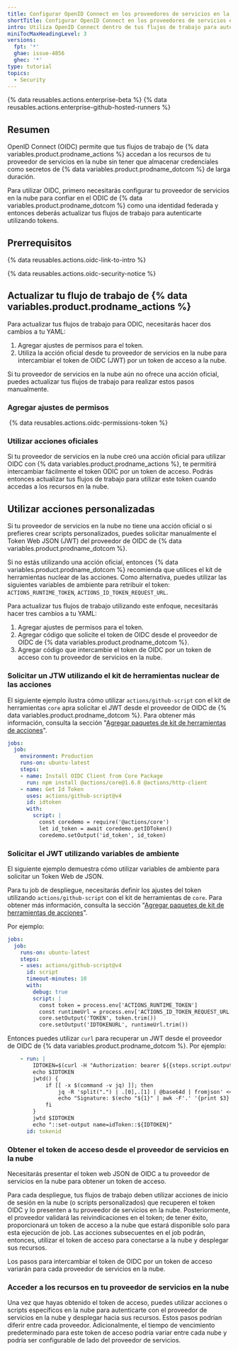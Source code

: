 ```yaml
---
title: Configurar OpenID Connect en los proveedores de servicios en la nube
shortTitle: Configurar OpenID Connect en los proveedores de servicios en la nube
intro: Utiliza OpenID Connect dentro de tus flujos de trabajo para autenticarte con los proveedores de servicios en la nube.
miniTocMaxHeadingLevel: 3
versions:
  fpt: '*'
  ghae: issue-4856
  ghec: '*'
type: tutorial
topics:
  - Security
---
```


{% data reusables.actions.enterprise-beta %}
{% data reusables.actions.enterprise-github-hosted-runners %}

## Resumen

OpenID Connect (OIDC) permite que tus flujos de trabajo de {% data variables.product.prodname_actions %} accedan a los recursos de tu proveedor de servicios en la nube sin tener que almacenar credenciales como secretos de {% data variables.product.prodname_dotcom %} de larga duración.

Para utilizar OIDC, primero necesitarás configurar tu proveedor de servicios en la nube para confiar en el ODIC de {% data variables.product.prodname_dotcom %} como una identidad federada y entonces deberás actualizar tus flujos de trabajo para autenticarte utilizando tokens.

## Prerrequisitos

{% data reusables.actions.oidc-link-to-intro %}

{% data reusables.actions.oidc-security-notice %}

## Actualizar tu flujo de trabajo de {% data variables.product.prodname_actions %}

Para actualizar tus flujos de trabajo para ODIC, necesitarás hacer dos cambios a tu YAML:
1. Agregar ajustes de permisos para el token.
2. Utiliza la acción oficial desde tu proveedor de servicios en la nube para intercambiar el token de OIDC (JWT) por un token de acceso a la nube.

Si tu proveedor de servicios en la nube aún no ofrece una acción oficial, puedes actualizar tus flujos de trabajo para realizar estos pasos manualmente.

### Agregar ajustes de permisos

 {% data reusables.actions.oidc-permissions-token %}

### Utilizar acciones oficiales

Si tu proveedor de servicios en la nube creó una acción oficial para utilizar OIDC con {% data variables.product.prodname_actions %}, te permitirá intercambiar fácilmente el token ODIC por un token de acceso. Podrás entonces actualizar tus flujos de trabajo para utilizar este token cuando accedas a los recursos en la nube.

## Utilizar acciones personalizadas

Si tu proveedor de servicios en la nube no tiene una acción oficial o si prefieres crear scripts personalizados, puedes solicitar manualmente el Token Web JSON (JWT) del proveedor de OIDC de {% data variables.product.prodname_dotcom %}.

Si no estás utilizando una acción oficial, entonces {% data variables.product.prodname_dotcom %} recomienda que utilices el kit de herramientas nuclear de las acciones. Como alternativa, puedes utilizar las siguientes variables de ambiente para retribuir el token: `ACTIONS_RUNTIME_TOKEN`, `ACTIONS_ID_TOKEN_REQUEST_URL`.

Para actualizar tus flujos de trabajo utilizando este enfoque, necesitarás hacer tres cambios a tu YAML:

1. Agregar ajustes de permisos para el token.
2. Agregar código que solicite el token de OIDC desde el proveedor de OIDC de {% data variables.product.prodname_dotcom %}.
3. Agregar código que intercambie el token de OIDC por un token de acceso con tu proveedor de servicios en la nube.

### Solicitar un JTW utilizando el kit de herramientas nuclear de las acciones

El siguiente ejemplo ilustra cómo utilizar `actions/github-script` con el kit de herramientas `core` apra solicitar el JWT desde el proveedor de OIDC de {% data variables.product.prodname_dotcom %}. Para obtener más información, consulta la sección "[Agregar paquetes de kit de herramientas de acciones](/actions/creating-actions/creating-a-javascript-action#adding-actions-toolkit-packages)".

```yaml
jobs:
  job:
    environment: Production
    runs-on: ubuntu-latest
    steps:
    - name: Install OIDC Client from Core Package
      run: npm install @actions/core@1.6.0 @actions/http-client
    - name: Get Id Token
      uses: actions/github-script@v4
      id: idtoken
      with:
        script: |
          const coredemo = require('@actions/core')
          let id_token = await coredemo.getIDToken()   
          coredemo.setOutput('id_token', id_token)  
```

### Solicitar el JWT utilizando variables de ambiente

El siguiente ejemplo demuestra cómo utilizar variables de ambiente para solicitar un Token Web de JSON.

Para tu job de despliegue, necesitarás definir los ajustes del token utilizando `actions/github-script` con el kit de herramientas de `core`. Para obtener más información, consulta la sección "[Agregar paquetes de kit de herramientas de acciones](/actions/creating-actions/creating-a-javascript-action#adding-actions-toolkit-packages)".

Por ejemplo:

```yaml
jobs:
  job:
    runs-on: ubuntu-latest
    steps:
    - uses: actions/github-script@v4
      id: script
      timeout-minutes: 10
      with:
        debug: true
        script: |
          const token = process.env['ACTIONS_RUNTIME_TOKEN']
          const runtimeUrl = process.env['ACTIONS_ID_TOKEN_REQUEST_URL']
          core.setOutput('TOKEN', token.trim())
          core.setOutput('IDTOKENURL', runtimeUrl.trim())
```

Entonces puedes utilizar `curl` para recuperar un JWT desde el proveedor de OIDC de {% data variables.product.prodname_dotcom %}. Por ejemplo:

```yaml
    - run: |
        IDTOKEN=$(curl -H "Authorization: bearer ${{steps.script.outputs.TOKEN}}" ${{steps.script.outputs.IDTOKENURL}} -H "Accept: application/json; api-version=2.0" -H "Content-Type: application/json" -d "{}" | jq -r '.value')
        echo $IDTOKEN
        jwtd() {
            if [[ -x $(command -v jq) ]]; then
                jq -R 'split(".") | .[0],.[1] | @base64d | fromjson' <<< "${1}"
                echo "Signature: $(echo "${1}" | awk -F'.' '{print $3}')"
            fi
        }
        jwtd $IDTOKEN
        echo "::set-output name=idToken::${IDTOKEN}"
      id: tokenid
```

### Obtener el token de acceso desde el proveedor de servicios en la nube

Necesitarás presentar el token web JSON de OIDC a tu proveedor de servicios en la nube para obtener un token de acceso.

Para cada despliegue, tus flujos de trabajo deben utilizar acciones de inicio de sesión en la nube (o scripts personalizados) que recuperen el token OIDC y lo presenten a tu proveedor de servicios en la nube. Posteriormente, el proveedor validará las reivindicaciones en el token; de tener éxito, proporcionará un token de acceso a la nube que estará disponible solo para esta ejecución de job. Las acciones subsecuentes en el job podrán, entonces, utilizar el token de acceso para conectarse a la nube y desplegar sus recursos.

Los pasos para intercambiar el token de OIDC por un token de acceso variarán para cada proveedor de servicios en la nube.

### Acceder a los recursos en tu proveedor de servicios en la nube

Una vez que hayas obtenido el token de acceso, puedes utilizar acciones o scripts específicos en la nube para autenticarte con el proveedor de servicios en la nube y desplegar hacia sus recursos. Estos pasos podrían diferir entre cada proveedor. Adicionalmente, el tiempo de vencimiento predeterminado para este token de acceso podría variar entre cada nube y podría ser configurable de lado del proveedor de servicios.
